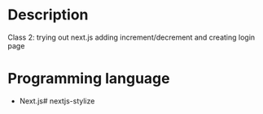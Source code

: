 # Description
Class 2: trying out next.js adding increment/decrement and creating login page


# Programming language
- Next.js#   n e x t j s - s t y l i z e  
 